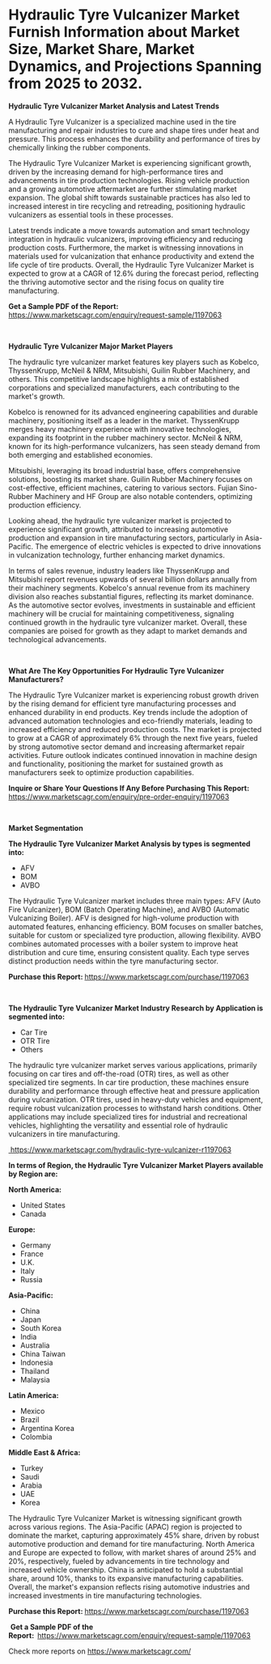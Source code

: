 <p><h1>Hydraulic Tyre Vulcanizer Market Furnish Information about Market Size, Market Share, Market Dynamics, and Projections Spanning from 2025 to 2032.</h1></p><p><strong>Hydraulic Tyre Vulcanizer Market Analysis and Latest Trends</strong></p>
<p><p>A Hydraulic Tyre Vulcanizer is a specialized machine used in the tire manufacturing and repair industries to cure and shape tires under heat and pressure. This process enhances the durability and performance of tires by chemically linking the rubber components. </p><p>The Hydraulic Tyre Vulcanizer Market is experiencing significant growth, driven by the increasing demand for high-performance tires and advancements in tire production technologies. Rising vehicle production and a growing automotive aftermarket are further stimulating market expansion. The global shift towards sustainable practices has also led to increased interest in tire recycling and retreading, positioning hydraulic vulcanizers as essential tools in these processes.</p><p>Latest trends indicate a move towards automation and smart technology integration in hydraulic vulcanizers, improving efficiency and reducing production costs. Furthermore, the market is witnessing innovations in materials used for vulcanization that enhance productivity and extend the life cycle of tire products. Overall, the Hydraulic Tyre Vulcanizer Market is expected to grow at a CAGR of 12.6% during the forecast period, reflecting the thriving automotive sector and the rising focus on quality tire manufacturing.</p></p>
<p><strong>Get a Sample PDF of the Report:&nbsp;</strong> <a href="https://www.marketscagr.com/enquiry/request-sample/1197063?utm_campaign=2324&utm_medium=2&utm_source=Github&utm_content=ia&utm_term=28022025&utm_id=hydraulic-tyre-vulcanizer">https://www.marketscagr.com/enquiry/request-sample/1197063</a></p>
<p>&nbsp;</p>
<p><strong>Hydraulic Tyre Vulcanizer Major Market Players</strong></p>
<p><p>The hydraulic tyre vulcanizer market features key players such as Kobelco, ThyssenKrupp, McNeil & NRM, Mitsubishi, Guilin Rubber Machinery, and others. This competitive landscape highlights a mix of established corporations and specialized manufacturers, each contributing to the market's growth.</p><p>Kobelco is renowned for its advanced engineering capabilities and durable machinery, positioning itself as a leader in the market. ThyssenKrupp merges heavy machinery experience with innovative technologies, expanding its footprint in the rubber machinery sector. McNeil & NRM, known for its high-performance vulcanizers, has seen steady demand from both emerging and established economies.</p><p>Mitsubishi, leveraging its broad industrial base, offers comprehensive solutions, boosting its market share. Guilin Rubber Machinery focuses on cost-effective, efficient machines, catering to various sectors. Fujian Sino-Rubber Machinery and HF Group are also notable contenders, optimizing production efficiency.</p><p>Looking ahead, the hydraulic tyre vulcanizer market is projected to experience significant growth, attributed to increasing automotive production and expansion in tire manufacturing sectors, particularly in Asia-Pacific. The emergence of electric vehicles is expected to drive innovations in vulcanization technology, further enhancing market dynamics.</p><p>In terms of sales revenue, industry leaders like ThyssenKrupp and Mitsubishi report revenues upwards of several billion dollars annually from their machinery segments. Kobelco's annual revenue from its machinery division also reaches substantial figures, reflecting its market dominance. As the automotive sector evolves, investments in sustainable and efficient machinery will be crucial for maintaining competitiveness, signaling continued growth in the hydraulic tyre vulcanizer market. Overall, these companies are poised for growth as they adapt to market demands and technological advancements.</p></p>
<p>&nbsp;</p>
<p><strong>What Are The Key Opportunities For Hydraulic Tyre Vulcanizer Manufacturers?</strong></p>
<p><p>The Hydraulic Tyre Vulcanizer market is experiencing robust growth driven by the rising demand for efficient tyre manufacturing processes and enhanced durability in end products. Key trends include the adoption of advanced automation technologies and eco-friendly materials, leading to increased efficiency and reduced production costs. The market is projected to grow at a CAGR of approximately 6% through the next five years, fueled by strong automotive sector demand and increasing aftermarket repair activities. Future outlook indicates continued innovation in machine design and functionality, positioning the market for sustained growth as manufacturers seek to optimize production capabilities.</p></p>
<p><strong>Inquire or Share Your Questions If Any Before Purchasing This Report:</strong> <a href="https://www.marketscagr.com/enquiry/pre-order-enquiry/1197063?utm_campaign=2324&utm_medium=2&utm_source=Github&utm_content=ia&utm_term=28022025&utm_id=hydraulic-tyre-vulcanizer">https://www.marketscagr.com/enquiry/pre-order-enquiry/1197063</a></p>
<p>&nbsp;</p>
<p><strong>Market Segmentation</strong></p>
<p><strong>The Hydraulic Tyre Vulcanizer Market Analysis by types is segmented into:</strong></p>
<p><ul><li>AFV</li><li>BOM</li><li>AVBO</li></ul></p>
<p><p>The Hydraulic Tyre Vulcanizer market includes three main types: AFV (Auto Fire Vulcanizer), BOM (Batch Operating Machine), and AVBO (Automatic Vulcanizing Boiler). AFV is designed for high-volume production with automated features, enhancing efficiency. BOM focuses on smaller batches, suitable for custom or specialized tyre production, allowing flexibility. AVBO combines automated processes with a boiler system to improve heat distribution and cure time, ensuring consistent quality. Each type serves distinct production needs within the tyre manufacturing sector.</p></p>
<p><strong>Purchase this Report:&nbsp;</strong><a href="https://www.marketscagr.com/purchase/1197063?utm_campaign=2324&utm_medium=2&utm_source=Github&utm_content=ia&utm_term=28022025&utm_id=hydraulic-tyre-vulcanizer">https://www.marketscagr.com/purchase/1197063</a></p>
<p>&nbsp;</p>
<p><strong>The Hydraulic Tyre Vulcanizer Market Industry Research by Application is segmented into:</strong></p>
<p><ul><li>Car Tire</li><li>OTR Tire</li><li>Others</li></ul></p>
<p><p>The hydraulic tyre vulcanizer market serves various applications, primarily focusing on car tires and off-the-road (OTR) tires, as well as other specialized tire segments. In car tire production, these machines ensure durability and performance through effective heat and pressure application during vulcanization. OTR tires, used in heavy-duty vehicles and equipment, require robust vulcanization processes to withstand harsh conditions. Other applications may include specialized tires for industrial and recreational vehicles, highlighting the versatility and essential role of hydraulic vulcanizers in tire manufacturing.</p></p>
<p><a href="https://www.marketscagr.com/hydraulic-tyre-vulcanizer-r1197063?utm_campaign=2324&utm_medium=2&utm_source=Github&utm_content=ia&utm_term=28022025&utm_id=hydraulic-tyre-vulcanizer">&nbsp;https://www.marketscagr.com/hydraulic-tyre-vulcanizer-r1197063</a></p>
<p><strong>In terms of Region, the Hydraulic Tyre Vulcanizer Market Players available by Region are:</strong></p>
<p>
    <p> <strong> North America: </strong>
        <ul>
            <li>United States</li>
            <li>Canada</li>
        </ul>
        </p> 
    <p> <strong> Europe: </strong>
        <ul>
            <li>Germany</li>
            <li>France</li>
            <li>U.K.</li>
            <li>Italy</li>
            <li>Russia</li>
        </ul>
        </p> 
    <p> <strong> Asia-Pacific: </strong>
        <ul>
            <li>China</li>
            <li>Japan</li>
            <li>South Korea</li>
            <li>India</li>
            <li>Australia</li>
            <li>China Taiwan</li>
            <li>Indonesia</li>
            <li>Thailand</li>
            <li>Malaysia</li>
        </ul>
        </p> 
    <p> <strong> Latin America: </strong>
        <ul>
            <li>Mexico</li>
            <li>Brazil</li>
            <li>Argentina Korea</li>
            <li>Colombia</li>
        </ul>
        </p> 
    <p> <strong> Middle East & Africa: </strong>
        <ul>
            <li>Turkey</li>
            <li>Saudi</li>
            <li>Arabia</li>
            <li>UAE</li>
            <li>Korea</li>
        </ul>
    </p>
    </p>
<p><p>The Hydraulic Tyre Vulcanizer Market is witnessing significant growth across various regions. The Asia-Pacific (APAC) region is projected to dominate the market, capturing approximately 45% share, driven by robust automotive production and demand for tire manufacturing. North America and Europe are expected to follow, with market shares of around 25% and 20%, respectively, fueled by advancements in tire technology and increased vehicle ownership. China is anticipated to hold a substantial share, around 10%, thanks to its expansive manufacturing capabilities. Overall, the market's expansion reflects rising automotive industries and increased investments in tire manufacturing technologies.</p></p>
<p><strong>Purchase this Report: </strong><a href="https://www.marketscagr.com/purchase/1197063?utm_campaign=2324&utm_medium=2&utm_source=Github&utm_content=ia&utm_term=28022025&utm_id=hydraulic-tyre-vulcanizer">https://www.marketscagr.com/purchase/1197063</a></p>
<p>&nbsp;<strong>Get a Sample PDF of the Report:&nbsp;&nbsp;</strong><a href="https://www.marketscagr.com/enquiry/request-sample/1197063?utm_campaign=2324&utm_medium=2&utm_source=Github&utm_content=ia&utm_term=28022025&utm_id=hydraulic-tyre-vulcanizer">https://www.marketscagr.com/enquiry/request-sample/1197063</a></p>
<p><strong></strong></p>
<p>Check more reports on <a href="https://www.marketscagr.com/?utm_campaign=2324&utm_medium=2&utm_source=Github&utm_content=ia&utm_term=28022025&utm_id=hydraulic-tyre-vulcanizer">https://www.marketscagr.com/</a></p>